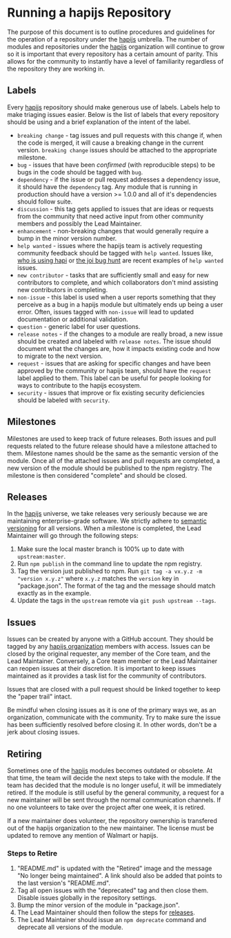 # Running a hapijs Repository

The purpose of this document is to outline procedures and guidelines for the operation of a repository under the [hapijs](https://github.com/hapijs) umbrella. The number of modules and repositories under the [hapijs](https://github.com/hapijs) organization will continue to grow so it is important that every repository has a certain amount of parity. This allows for the community to instantly have a level of familiarity regardless of the repository they are working in.

## Labels

Every [hapijs](https://github.com/hapijs) repository should make generous use of labels. Labels help to make triaging issues easier. Below is the list of labels that every repository should be using and a brief explanation of the intent of the label.

- `breaking change` - tag issues and pull requests with this change if, when the code is merged, it will cause a breaking change in the current version. `breaking change` issues should be attached to the appropriate milestone.
- `bug` - issues that have been *confirmed* (with reproducible steps) to be bugs in the code should be tagged with `bug`.
- `dependency` - if the issue or pull request addresses a dependency issue, it should have the `dependency` tag. Any module that is running in production should have a version >= 1.0.0 and all of it's dependencies should follow suite.
- `discussion` - this tag gets applied to issues that are ideas or requests from the community that need active input from other community members and possibly the Lead Maintainer.
- `enhancement` - non-breaking changes that would generally require a bump in the minor version number.
- `help wanted` - issues where the hapijs team is actively requesting community feedback should be tagged with `help wanted`. Issues like, [who is using hapi](https://github.com/hapijs/hapi/issues/1613) or [the joi bug hunt](https://github.com/hapijs/joi/issues/281) are recent examples of `help wanted` issues.
- `new contributor` - tasks that are sufficiently small and easy for new contributors to complete, and which collaborators don't mind assisting new contributors in completing.
- `non-issue` - this label is used when a user reports something that they perceive as a bug in a hapijs module but ultimately ends up being a user error. Often, issues tagged with `non-issue` will lead to updated documentation or additional validation.
- `question` - generic label for user questions.
- `release notes` - if the changes to a module are really broad, a new issue should be created and labeled with `release notes`. The issue should document what the changes are, how it impacts existing code and how to migrate to the next version.
- `request` - issues that are asking for specific changes and have been approved by the community or hapijs team, should have the `request` label applied to them. This label can be useful for people looking for ways to contribute to the hapijs ecosystem.
- `security` - issues that improve or fix existing security deficiencies should be labeled with `security`.

## Milestones

Milestones are used to keep track of future releases. Both issues and pull requests related to the future release should have a milestone attached to them. Milestone names should be the same as the semantic version of the module. Once all of the attached issues and pull requests are completed, a new version of the module should be published to the npm registry. The milestone is then considered "complete" and should be closed.

## Releases

In the [hapijs](https://github.com/hapijs) universe, we take releases very seriously because we are maintaining enterprise-grade software. We strictly adhere to [semantic versioning](http://semver.org/) for all versions. When a milestone is completed, the Lead Maintainer will go through the following steps:

1. Make sure the local master branch is 100% up to date with `upstream:master`.
2. Run `npm publish` in the command line to update the npm registry.
3. Tag the version just published to npm. Run `git tag -a vx.y.z -m "version x.y.z"` where `x.y.z` matches the `version` key in "package.json". The format of the tag and the message should match exactly as in the example.
4. Update the tags in the `upstream` remote via `git push upstream --tags`.

## Issues

Issues can be created by anyone with a GitHub account. They should be tagged by any [hapijs organization](https://github.com/orgs/hapijs/people) members with access. Issues can be closed by the original requester, any member of the Core team, and the Lead Maintainer. Conversely, a Core team member or the Lead Maintainer can reopen issues at their discretion. It is important to keep issues maintained as it provides a task list for the community of contributors.

Issues that are closed with a pull request should be linked together to keep the "paper trail" intact.

Be mindful when closing issues as it is one of the primary ways we, as an organization, communicate with the community. Try to make sure the issue has been sufficiently resolved before closing it. In other words, don't be a jerk about closing issues.

## Retiring

Sometimes one of the [hapijs](https://github.com/hapijs) modules becomes outdated or obsolete. At that time, the team will decide the next steps to take with the module. If the team has decided that the module is no longer useful, it will be immediately retired. If the module is still useful by the general community, a request for a new maintainer will be sent through the normal communication channels. If no one volunteers to take over the project after one week, it is retired.

If a new maintainer does volunteer, the repository ownership is transfered out of the hapijs organization to the new maintainer. The license must be updated to remove any mention of Walmart or hapijs.

### Steps to Retire
1. "README.md" is updated with the "Retired" image and the message "No longer being maintained". A link should also be added that points to the last version's "README.md".
2. Tag all open issues with the "deprecated" tag and then close them. Disable issues globally in the repository settings.
3. Bump the minor version of the module in "package.json".
4. The Lead Maintainer should then follow the steps for [releases](#releases).
5. The Lead Maintainer should issue an `npm deprecate` command and deprecate all versions of the module.
